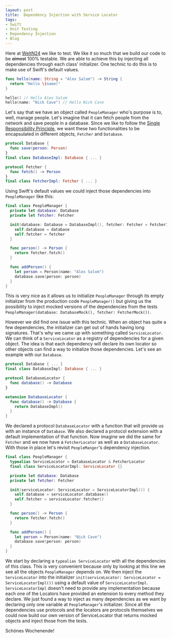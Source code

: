 ```yaml
---
layout: post
title:  Dependency Injection with Service Locator
tags:
- Swift
- Unit Testing
- Dependency Injection
- Blog
---
```


Here at <a href="http://welt.de">WeltN24</a> we like to test. We like it so much that we build our code to be ~~almost~~ 100% testable. We are able to achieve this by injecting all dependencies through each class' initializer. One technic to do this is to make use of Swift's default values.

```swift
func hello(name: String = "Alex Salom") -> String {
  return "Hello \(name)"
}

hello() // Hello Alex Salom
hello(name: "Nick Cave") // Hello Nick Cave
```

Let's say that we have an object called ```PeopleManager``` who's purpose is to, well, manage people. Let's imagine that it can fetch people from the network and save people in a database. Since we like to follow the <a href="https://en.wikipedia.org/wiki/Single_responsibility_principle">Single Responsibility Principle</a>, we want these two functionalities to be encapsulated in different objects, ```Fetcher``` and ```Database```.

```swift
protocol Database {
  func save(person: Person)
}
final class DatabaseImpl: Database { ... }

protocol Fetcher {
  func fetch() -> Person
}
final class FetcherImpl: Fetcher { ... }

```

Using Swift's default values we could inject those dependencies into ```PeopleManager``` like this:

```swift
final class PeopleManager {
  private let database: Database
  private let fetcher: Fetcher

  init(database: Database = DatabaseImpl(), fetcher: Fetcher = FetcherImpl()) {
    self.database = database
    self.fetcher = fetcher
  }

  func person() -> Person {
    return fetcher.fetch()
  }

  func addPerson() {
    let person = Person(name: "Alex Salom")
    database.save(person: person)
  }
}
```

This is very nice as it allows us to initialize ```PeopleManager``` through its empty initializer from the production code ```PeopleManager()``` but giving us the possibility to inject mocked versions of the dependencies from the tests ```PeopleManager(database: DatabaseMock(), fetcher: FetcherMock())```.

However we did find one issue with this technic. When an object has quite a few dependencies, the initializer can get out of hands having long signatures. That's why we came up with something called ```ServiceLocator```. We can think of a ```ServiceLocator``` as a registry of dependencies for a given object. The idea is that each dependency will declare its own locator so other objects can find a way to initialize those dependencies. Let's see an example with our ```Database```.

```swift
protocol Database { ... }
final class DatabaseImpl: Database { ... }

protocol DatabaseLocator {
  func database() -> Database
}

extension DatabaseLocator {
  func database() -> Database {
    return DatabaseImpl()
  }
}
```

We declared a protocol ```DatabaseLocator``` with a function that will provide us with an instance of ```Database```. We also declared a protocol extension with a default implementation of that function. Now imagine we did the same for ```Fetcher``` and we now have a ```FetcherLocator``` as well as a ```DatabaseLocator```. With those in place let's revisit ```PeopleManger```'s dependency injection.

```swift
final class PeopleManager {
  typealias ServiceLocator = DatabaseLocator & FetcherLocator
  final class ServiceLocatorImpl: ServiceLocator {}

  private let database: Database
  private let fetcher: Fetcher

  init(serviceLocator: ServiceLocator = ServiceLocatorImpl()) {
    self.database = serviceLocator.database()
    self.fetcher = serviceLocator.fetcher()
  }

  func person() -> Person {
    return fetcher.fetch()
  }

  func addPerson() {
    let person = Person(name: "Nick Cave")
    database.save(person: person)
  }
}
```

We start by declaring a ```typealias ServiceLocator``` with all the dependencies of this class. This is very convenient because only by looking at this line we see all the objects ```PeopleManager``` depends on. We then inject the ```ServiceLocator``` into the initializer ```init(serviceLocator: ServiceLocator = ServiceLocatorImpl())``` using a default value of ```ServiceLocatorImpl```.
```ServiceLocatorImpl``` doesn't need to provide any implementation because each one of the Locators have provided an extension to every method they declare. We just found a way to inject as many dependencies as we want by declaring only one variable at ```PeopleManager```'s initializer. Since all the dependencies use protocols and the locators are protocols themselves we could now build our own version of ServiceLocator that returns mocked objects and inject those from the tests.

Schönes Wochenende!
